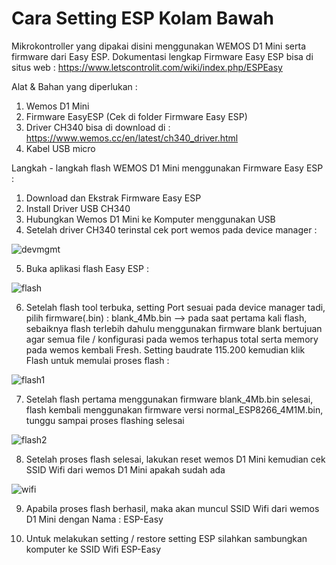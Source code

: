 # Cara Setting ESP Kolam Bawah

Mikrokontroller yang dipakai disini menggunakan WEMOS D1 Mini serta firmware dari Easy ESP. Dokumentasi lengkap Firmware Easy ESP bisa di situs web : https://www.letscontrolit.com/wiki/index.php/ESPEasy

Alat & Bahan yang diperlukan :
  1. Wemos D1 Mini
  2. Firmware EasyESP (Cek di folder Firmware Easy ESP)
  3. Driver CH340 bisa di download di : https://www.wemos.cc/en/latest/ch340_driver.html
  4. Kabel USB micro

Langkah - langkah flash WEMOS D1 Mini menggunakan Firmware Easy ESP :

1. Download dan Ekstrak Firmware Easy ESP
2. Install Driver USB CH340
3. Hubungkan Wemos D1 Mini ke Komputer menggunakan USB
4. Setelah driver CH340 terinstal cek port wemos pada device manager :

![devmgmt](https://user-images.githubusercontent.com/73607420/109028436-6267ce00-76f4-11eb-86f3-8174a48f68cd.PNG)

5. Buka aplikasi flash Easy ESP :

![flash](https://user-images.githubusercontent.com/73607420/109028711-a955c380-76f4-11eb-8b74-f063a636f01d.PNG)

6. Setelah flash tool terbuka, setting Port sesuai pada device manager tadi, pilih firmware(.bin) : blank_4Mb.bin --> pada saat pertama kali flash, sebaiknya flash terlebih dahulu menggunakan firmware blank bertujuan agar semua file / konfigurasi pada wemos terhapus total serta memory pada wemos kembali Fresh. Setting baudrate 115.200 kemudian klik Flash untuk memulai proses flash :

![flash1](https://user-images.githubusercontent.com/73607420/109029885-dfe00e00-76f5-11eb-81bb-9bf1d280f206.png)

7. Setelah flash pertama menggunakan firmware blank_4Mb.bin selesai, flash kembali menggunakan firmware versi normal_ESP8266_4M1M.bin, tunggu sampai proses flashing selesai

![flash2](https://user-images.githubusercontent.com/73607420/109031066-f3d83f80-76f6-11eb-84f7-88cacde84e17.png)

8. Setelah proses flash selesai, lakukan reset wemos D1 Mini kemudian cek SSID Wifi dari wemos D1 Mini apakah sudah ada

![wifi](https://user-images.githubusercontent.com/73607420/109031665-82e55780-76f7-11eb-9dad-4229c83f5850.png)

9. Apabila proses flash berhasil, maka akan muncul SSID Wifi dari wemos D1 Mini dengan Nama : ESP-Easy

10. Untuk melakukan setting / restore setting ESP silahkan sambungkan komputer ke SSID Wifi ESP-Easy 
